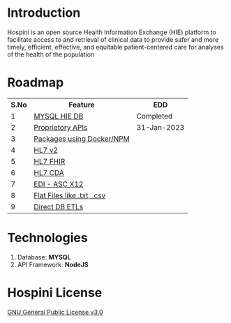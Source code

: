 # Introduction
Hospini is an open source Health Information Exchange (HIE) platform to facilitate access to and retrieval of clinical data to provide safer and more timely, efficient, effective, and equitable patient-centered care for analyses of the health of the population

# Roadmap

<table>
  <tr>
    <th>S.No</th>
    <th>Feature</th>
    <th>EDD</th>   
  </tr>
  <tr>
    <td>1</td> 
    <td><a href = 'https://en.wikipedia.org/wiki/MySQL' target='_blank'> MYSQL HIE DB </a> </td>
    <td> Completed</td>   
  </tr>
  <tr>
    <td>2</td> 
    <td><a href = 'https://jsonapi.org/' target='_blank'> Proprietory APIs </a> </td>
    <td>31-Jan-2023</td>   
  </tr>
  <tr>
    <td>3</td> 
    <td><a href = 'https://en.wikipedia.org/wiki/Package_manager' target='_blank'> Packages using Docker/NPM </a> </td>
    <td></td>  
  </tr>
  <tr>
    <td>4</td> 
    <td> <a href = 'https://www.hl7.org/implement/standards/product_brief.cfm?product_id=185' target='_blank'> HL7 v2 </a> </td>
    <td></td>   
  </tr>
  <tr>
    <td>5</td> 
    <td> <a href = 'https://www.hl7.org/implement/standards/product_brief.cfm?product_id=491' target='_blank'> HL7 FHIR </a> </td>
    <td></td>   
  </tr>
  <tr>
   <td>6</td> 
   <td>  <a href = 'https://www.hl7.org/implement/standards/product_brief.cfm?product_id=496' target='_blank'> HL7 CDA </a> </td>
   <td></td>   
  </tr>
  <tr>
    <td>7</td> 
    <td> <a href = 'https://en.wikipedia.org/wiki/ASC_X12' target='_blank'> EDI - ASC X12  </a> </td>
    <td></td>   
  </tr>
   <tr>
    <td>8</td> 
    <td> <a href = 'https://en.wikipedia.org/wiki/Comma-separated_values' target='_blank'> Flat Files like .txt, .csv </a>  </td>
    <td></td>   
  </tr>
   <tr>
    <td>9</td> 
    <td> <a href = 'https://en.wikipedia.org/wiki/Extract,_transform,_load' target='_blank'> Direct DB ETLs </a>  </td>
    <td></td>   
  </tr>
</table>

# Technologies
<ol> 
<li> Database: <b> MYSQL </b> </li>
<li> API Framework: <b> NodeJS </b> </li>
</ol>

# Hospini License
<a href = 'https://github.com/hospini-hie/hospini/blob/main/LICENSE' target='_blank'> GNU General Public License v3.0 </a>
